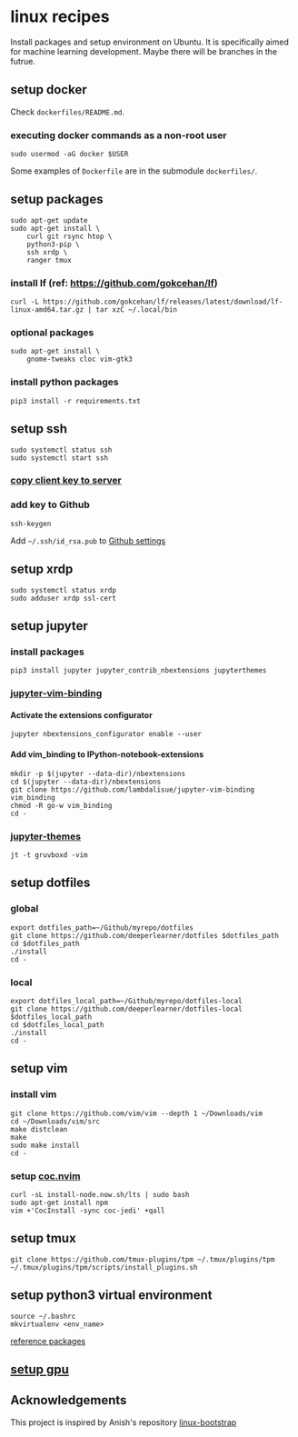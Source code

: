 # linux recipes

Install packages and setup environment on Ubuntu.
It is specifically aimed for machine learning development.
Maybe there will be branches in the futrue.

## setup docker

Check `dockerfiles/README.md`.

### executing docker commands as a non-root user

```
sudo usermod -aG docker $USER
```

Some examples of `Dockerfile` are in the submodule `dockerfiles/`.

## setup packages

```
sudo apt-get update
sudo apt-get install \
    curl git rsync htop \
    python3-pip \
    ssh xrdp \
    ranger tmux
```

### install lf (ref: https://github.com/gokcehan/lf)

```
curl -L https://github.com/gokcehan/lf/releases/latest/download/lf-linux-amd64.tar.gz | tar xzC ~/.local/bin
```

### optional packages

```
sudo apt-get install \
    gnome-tweaks cloc vim-gtk3
```

### install python packages

```
pip3 install -r requirements.txt
```

## setup ssh

```
sudo systemctl status ssh
sudo systemctl start ssh
```

### [copy client key to server](notes/copy_key_to_server.md)

### add key to Github

```
ssh-keygen
```
Add `~/.ssh/id_rsa.pub` to [Github settings](https://github.com/settings/keys)

## setup xrdp

```
sudo systemctl status xrdp
sudo adduser xrdp ssl-cert
```

## setup jupyter

### install packages

```
pip3 install jupyter jupyter_contrib_nbextensions jupyterthemes
```

### [jupyter-vim-binding](https://github.com/lambdalisue/jupyter-vim-binding/wiki/Installation)

#### Activate the extensions configurator

```
jupyter nbextensions_configurator enable --user
```

#### Add vim_binding to IPython-notebook-extensions

```
mkdir -p $(jupyter --data-dir)/nbextensions
cd $(jupyter --data-dir)/nbextensions
git clone https://github.com/lambdalisue/jupyter-vim-binding vim_binding
chmod -R go-w vim_binding
cd -
```

### [jupyter-themes](https://github.com/dunovank/jupyter-themes)

```
jt -t gruvboxd -vim
```

## setup dotfiles

### global

```
export dotfiles_path=~/Github/myrepo/dotfiles
git clone https://github.com/deeperlearner/dotfiles $dotfiles_path
cd $dotfiles_path
./install
cd -
```

### local

```
export dotfiles_local_path=~/Github/myrepo/dotfiles-local
git clone https://github.com/deeperlearner/dotfiles-local $dotfiles_local_path
cd $dotfiles_local_path
./install
cd -
```

## setup vim

### install vim

```
git clone https://github.com/vim/vim --depth 1 ~/Downloads/vim
cd ~/Downloads/vim/src
make distclean
make
sudo make install
cd -
```

### setup [coc.nvim](https://github.com/neoclide/coc.nvim)

```
curl -sL install-node.now.sh/lts | sudo bash
sudo apt-get install npm
vim +'CocInstall -sync coc-jedi' +qall
```

## setup tmux

```
git clone https://github.com/tmux-plugins/tpm ~/.tmux/plugins/tpm
~/.tmux/plugins/tpm/scripts/install_plugins.sh
```

## setup python3 virtual environment

```
source ~/.bashrc
mkvirtualenv <env_name>
```
[reference packages](notes/requirements.txt)

## [setup gpu](notes/gpu_setup.md)

## Acknowledgements

This project is inspired by Anish's repository [linux-bootstrap](https://github.com/anishathalye/linux-bootstrap)
